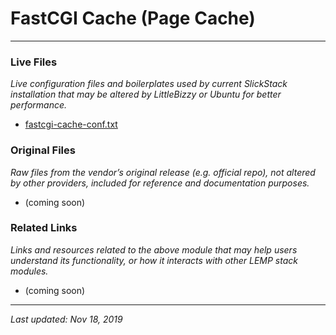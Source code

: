 # FastCGI Cache (Page Cache)

----

### Live Files

*Live configuration files and boilerplates used by current SlickStack installation that may be altered by LittleBizzy or Ubuntu for better performance.*

* [fastcgi-cache-conf.txt](fastcgi-cache-conf.txt)

### Original Files

*Raw files from the vendor’s original release (e.g. official repo), not altered by other providers, included for reference and documentation purposes.*

* (coming soon)

### Related Links

*Links and resources related to the above module that may help users understand its functionality, or how it interacts with other LEMP stack modules.*

* (coming soon)

----

*Last updated: Nov 18, 2019*
